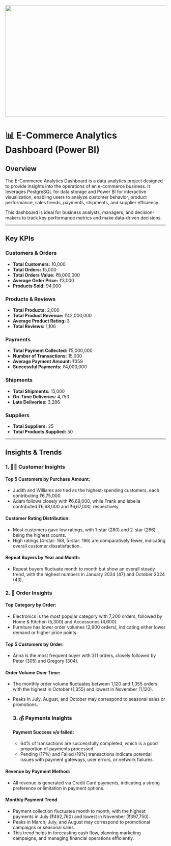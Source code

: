 <img src="https://fenzodigital.com/wp-content/uploads/2019/03/eCOMMERCE-PLATFORMS.png" width="1000" height="350" />


# 📊 E-Commerce Analytics Dashboard (Power BI)

## Overview
The E-Commerce Analytics Dashboard is a data analytics project designed to provide insights into the operations of an e-commerce business. It leverages PostgreSQL for data storage and Power BI for interactive visualization, enabling users to analyze customer behavior, product performance, sales trends, payments, shipments, and supplier efficiency.

This dashboard is ideal for business analysts, managers, and decision-makers to track key performance metrics and make data-driven decisions.


---

## Key KPIs

### Customers & Orders
- **Total Customers:** 10,000
- **Total Orders:** 15,000
- **Total Orders Value:** ₹8,000,000
- **Average Order Price:** ₹3,000
- **Products Sold:** 94,000

### Products & Reviews
- **Total Products:** 2,000
- **Total Product Revenue:** ₹42,000,000
- **Average Product Rating:** 3
- **Total Reviews:** 1,106

### Payments
- **Total Payment Collected:** ₹5,000,000
- **Number of Transactions:** 15,000
- **Average Payment Amount:** ₹359
- **Successful Payments:** ₹4,000,000

### Shipments
- **Total Shipments:** 15,000
- **On-Time Deliveries:** 4,753
- **Late Deliveries:** 3,286

### Suppliers
- **Total Suppliers:** 25
- **Total Products Supplied:** 50

---

## Insights & Trends

### 1. 🧑‍💼 Customer Insights
#### Top 5 Customers by Purchase Amount:

  - Judith and Williams are tied as the highest-spending customers, each contributing ₹6,75,000.
  - Adam follows closely with ₹6,69,000, while Frank and Isbella contributed ₹6,68,000 and ₹6,67,000, respectively.

#### Customer Rating Distribution:

- Most customers gave low ratings, with 1-star (280) and 2-star (266) being the highest counts.
- High ratings (4-star: 168, 5-star: 196) are comparatively fewer, indicating overall customer dissatisfaction..


#### Repeat Buyers by Year and Month:

- Repeat buyers fluctuate month to month but show an overall steady trend, with the highest numbers in January 2024 (47) and October 2024 (43).

  
### 2. 🛒 Order Insights

#### Top Category by Order:
- Electronics is the most popular category with 7,200 orders, followed by Home & Kitchen (5,300) and Accessories (4,600).
- Furniture has lower order volumes (2,900 orders), indicating either lower demand or higher price points.



#### Top 5 Customers by Order:

- Anna is the most frequent buyer with 311 orders, closely followed by Peter (305) and Gregory (304).

#### Order Volume Over Time:

- The monthly order volume fluctuates between 1,120 and 1,355 orders, with the highest in October (1,355) and lowest in November (1,120).
- Peaks in July, August, and October may correspond to seasonal sales or promotions.

  ### 3. 💰 Payments Insights

  #### Payment Success v/s failed:

  - 64% of transactions are successfully completed, which is a good proportion of payments processed.
  - Pending (17%) and Failed (19%) transactions indicate potential issues with payment gateways, user errors, or network failures.

#### Revenue by Payment Method:

- All revenue is generated via Credit Card payments, indicating a strong preference or limitation in payment options.

#### Monthly Payment Trend

- Payment collection fluctuates month to month, with the highest payments in July (₹492,760) and lowest in November (₹397,750).
- Peaks in March, July, and August may correspond to promotional campaigns or seasonal sales.
- This trend helps in forecasting cash flow, planning marketing campaigns, and managing financial operations efficiently.
  
